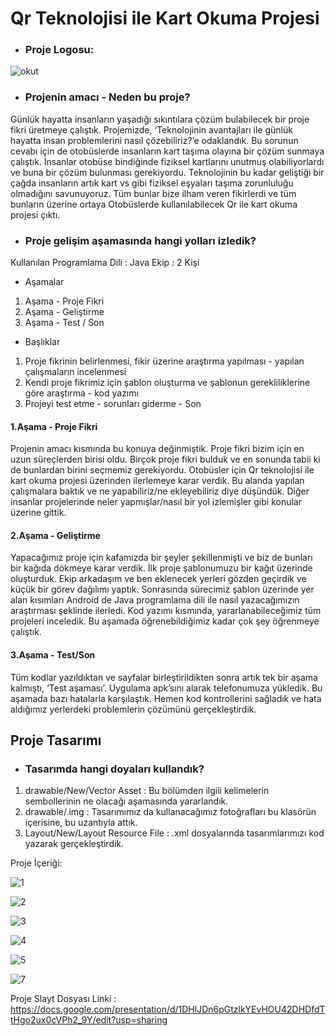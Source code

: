# Qr Teknolojisi ile Kart Okuma Projesi

- ### Proje Logosu:

![okut](https://user-images.githubusercontent.com/78684394/210931613-88830da6-6d26-43e1-a089-b26d5fc55c84.png)

- ### Projenin amacı - Neden bu proje?

Günlük hayatta insanların yaşadığı sıkıntılara çözüm bulabilecek bir proje fikri üretmeye çalıştık. Projemizde, ‘Teknolojinin avantajları ile günlük hayatta insan problemlerini nasıl çözebiliriz?’e  odaklandık. Bu sorunun cevabı için de otobüslerde insanların kart taşıma olayına bir çözüm sunmaya çalıştık. İnsanlar otobüse bindiğinde fiziksel kartlarını unutmuş olabiliyorlardı ve buna bir çözüm bulunması gerekiyordu. 
Teknolojinin bu kadar geliştiği bir çağda insanların artık kart vs gibi fiziksel eşyaları taşıma zorunluluğu olmadığını savunuyoruz. 
Tüm bunlar bize ilham veren fikirlerdi ve tüm bunların üzerine ortaya Otobüslerde kullanılabilecek Qr ile kart okuma projesi çıktı.

- ### Proje gelişim aşamasında hangi yolları izledik?

Kullanılan Programlama Dili : Java
Ekip : 2 Kişi

- Aşamalar

1. Aşama - Proje Fikri
2. Aşama - Geliştirme
3. Aşama - Test / Son

- Başlıklar

1. Proje fikrinin belirlenmesi, fikir üzerine araştırma yapılması - yapılan çalışmaların incelenmesi
2. Kendi proje fikrimiz için şablon oluşturma ve şablonun gerekliliklerine göre araştırma - kod yazımı
3. Projeyi test etme - sorunları giderme - Son

#### 1.Aşama - Proje Fikri

Projenin amacı kısmında bu konuya değinmiştik. Proje fikri bizim için en uzun süreçlerden birisi oldu. Birçok proje fikri bulduk ve en sonunda tabii ki de bunlardan birini seçmemiz gerekiyordu. 
Otobüsler için Qr teknolojisi ile kart okuma projesi üzerinden ilerlemeye karar verdik. 
Bu alanda yapılan çalışmalara baktık ve ne yapabiliriz/ne ekleyebiliriz diye düşündük. Diğer insanlar projelerinde neler yapmışlar/nasıl bir yol izlemişler gibi konular üzerine gittik. 

#### 2.Aşama - Geliştirme

Yapacağımız proje için kafamızda bir şeyler şekillenmişti ve biz de bunları bir kağıda dökmeye karar verdik. İlk proje şablonumuzu bir kağıt üzerinde oluşturduk. Ekip arkadaşım ve ben eklenecek yerleri gözden geçirdik ve küçük bir görev dağılımı yaptık.
Sonrasında sürecimiz şablon üzerinde yer alan kısımları Android de Java programlama dili ile nasıl yazacağımızın araştırması şeklinde ilerledi. 
Kod yazımı kısmında, yararlanabileceğimiz tüm projeleri inceledik. Bu aşamada öğrenebildiğimiz kadar çok şey öğrenmeye çalıştık. 

#### 3.Aşama - Test/Son

Tüm kodlar yazıldıktan ve sayfalar birleştirildikten sonra artık tek bir aşama kalmıştı, ‘Test aşaması’. Uygulama apk’sını alarak telefonumuza yükledik. Bu aşamada bazı hatalarla karşılaştık. Hemen kod kontrollerini sağladık ve  hata aldığımız yerlerdeki problemlerin çözümünü gerçekleştirdik.

## Proje Tasarımı

- ### Tasarımda hangi doyaları kullandık?

1. drawable/New/Vector Asset : Bu bölümden ilgili kelimelerin sembollerinin ne olacağı aşamasında yararlandık.
2. drawable/.img : Tasarımımız da kullanacağımız fotoğrafları bu klasörün içerisine, bu uzantıyla attık.
3. Layout/New/Layout Resource File : .xml dosyalarında tasarımlarımızı kod yazarak gerçekleştirdik.

Proje İçeriği: 

![1](https://user-images.githubusercontent.com/78684394/210933511-f1ccbaff-0ac5-45ff-ba86-0ff695ff9b03.jpg)

![2](https://user-images.githubusercontent.com/78684394/210933521-0b49a7ba-3301-4354-a937-7ce85d264fff.jpg)

![3](https://user-images.githubusercontent.com/78684394/210933535-2edc916b-261b-4e0e-85d1-2f1f8c751174.jpg)

![4](https://user-images.githubusercontent.com/78684394/210933540-a6eb414f-ab8b-462e-9d97-5c7a0b7a61c4.jpg)

![5](https://user-images.githubusercontent.com/78684394/210933547-c00c0ca7-4635-4f08-ba14-aebeab74ceec.jpg)

![7](https://user-images.githubusercontent.com/78684394/210933561-3fd36d77-6756-42bf-85dd-9c6ecd0092a7.jpg)


Proje Slayt Dosyası Linki : https://docs.google.com/presentation/d/1DHlJDn6pGtzlkYEvHOU42DHDfdTtHgo2ux0cVPh2_9Y/edit?usp=sharing
